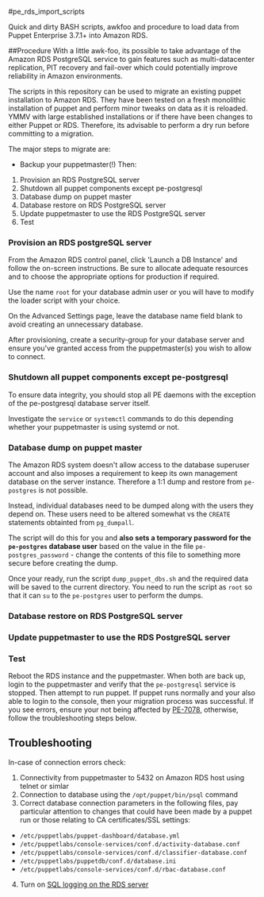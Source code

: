 #pe_rds_import_scripts

Quick and dirty BASH scripts, awkfoo and procedure to load data from Puppet 
Enterprise 3.7.1+ into Amazon RDS.

##Procedure
With a little awk-foo, its possible to take advantage of the Amazon RDS 
PostgreSQL service to gain features such as multi-datacenter replication, PIT
recovery and fail-over which could potentially improve reliability in Amazon
environments.

The scripts in this repository can be used to migrate an existing puppet 
installation to Amazon RDS.  They have been tested on a fresh monolithic 
installation of puppet and perform minor tweaks on data as it is reloaded. 
YMMV with large established installations or if there have been changes to 
either Puppet or RDS.  Therefore, its advisable to perform a dry run before 
committing to a migration.

The major steps to migrate are: 
* Backup your puppetmaster(!)
Then:
1. Provision an RDS PostgreSQL server
2. Shutdown all puppet components except pe-postgresql
3. Database dump on puppet master
4. Database restore on RDS PostgreSQL server
5. Update puppetmaster to use the RDS PostgreSQL server
6. Test

### Provision an RDS postgreSQL server
From the Amazon RDS control panel, click 'Launch a DB Instance' and follow the
on-screen instructions.  Be sure to allocate adequate resources and to choose
the appropriate options for production if required.

Use the name `root` for your database admin user or you will have to modify the
loader script with your choice.

On the Advanced Settings page, leave the database name field blank to avoid 
creating an unnecessary database.

After provisioning, create a security-group for your database server and ensure
you've granted access from the puppetmaster(s) you wish to allow to connect.

### Shutdown all puppet components except pe-postgresql
To ensure data integrity, you should stop all PE daemons with the exception of
the pe-postgresql database server itself.

Investigate the `service` or `systemctl` commands to do this depending whether
your puppetmaster is using systemd or not.

### Database dump on puppet master
The Amazon RDS system doesn't allow access to the database superuser account 
and also imposes a requirement to keep its own management database on the 
server instance.  Therefore a 1:1 dump and restore from `pe-postgres` is not
possible.

Instead, individual databases need to be dumped along with the users they 
depend on.  These users need to be altered somewhat vs the `CREATE` statements
obtainted from `pg_dumpall`.  

The script will do this for you and **also sets a temporary password for the 
`pe-postgres` database user** based on the value in the file 
`pe-postgres_password` - change the contents of this file to something more
secure before creating the dump.

Once your ready, run the script `dump_puppet_dbs.sh` and the required data will
be saved to the current directory.  You need to run the script as `root` so 
that it can `su` to the `pe-postgres` user to perform the dumps.

### Database restore on RDS PostgreSQL server


### Update puppetmaster to use the RDS PostgreSQL server

### Test
Reboot the RDS instance and the puppetmaster.  When both are back up, login to 
the puppetmaster and verify that the `pe-postgresql` service is stopped.  Then
attempt to run puppet.  If puppet runs normally and your also able to login to 
the console, then your migration process was successful.  If you see errors, 
ensure your not being affected by [PE-7078](https://tickets.puppetlabs.com/browse/PE-7078),
otherwise, follow the troubleshooting steps below.

## Troubleshooting
In-case of connection errors check:
1. Connectivity from puppetmaster to 5432 on Amazon RDS host using telnet or 
   simlar
2. Connection to database using the `/opt/puppet/bin/psql` command
3. Correct database connection parameters in the following files, pay 
   particular attention to changes that could have been made by a puppet run
   or those relating to CA certificates/SSL settings: 
  * `/etc/puppetlabs/puppet-dashboard/database.yml`
  * `/etc/puppetlabs/console-services/conf.d/activity-database.conf`
  * `/etc/puppetlabs/console-services/conf.d/classifier-database.conf`
  * `/etc/puppetlabs/puppetdb/conf.d/database.ini`
  * `/etc/puppetlabs/console-services/conf.d/rbac-database.conf`
4. Turn on [SQL logging on the RDS server](http://docs.aws.amazon.com/AmazonRDS/latest/UserGuide/USER_LogAccess.Concepts.PostgreSQL.html)
